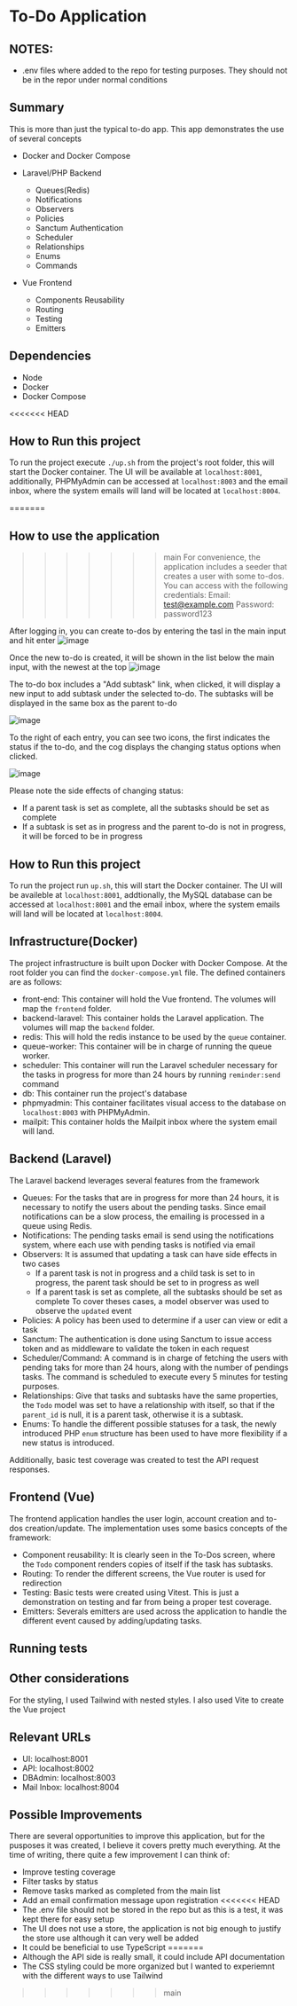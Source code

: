 # To-Do Application

## NOTES:
- .env files where added to the repo for testing purposes. They should not be in the repor under normal conditions

## Summary
This is more than just the typical to-do app. This app demonstrates the use of several concepts
- Docker and Docker Compose
- Laravel/PHP Backend
  - Queues(Redis)
  - Notifications
  - Observers
  - Policies
  - Sanctum Authentication
  - Scheduler
  - Relationships
  - Enums
  - Commands
    
- Vue Frontend
  - Components Reusability
  - Routing
  - Testing
  - Emitters
 
## Dependencies
- Node
- Docker
- Docker Compose

<<<<<<< HEAD
## How to Run this project
To run the project execute `./up.sh` from the project's root folder, this will start the Docker container. The UI will be available at `localhost:8001`, additionally, PHPMyAdmin can be accessed at `localhost:8003` and the email inbox, where the system emails will land will be located at `localhost:8004`.

=======
## How to use the application
>>>>>>> main
For convenience, the application includes a seeder that creates a user with some to-dos. You can access with the following credentials:
Email: test@example.com
Password: password123

After logging in, you can create to-dos by entering the tasl in the main input and hit enter
![image](https://github.com/nsilva/dockerized-todo/assets/1390818/28358c88-db40-4568-8099-d14466c83b19)

Once the new to-do is created, it will be shown in the list below the main input, with the newest at the top
![image](https://github.com/nsilva/dockerized-todo/assets/1390818/831facb1-72df-4123-bbb3-5d9afc7b82e9)

The to-do box includes a "Add subtask" link, when clicked, it will display a new input to add subtask under the selected to-do. The subtasks will be displayed in the same box as the parent to-do

![image](https://github.com/nsilva/dockerized-todo/assets/1390818/fb31130c-d334-4ae2-92c7-a61016cfa202)

To the right of each entry, you can see two icons, the first indicates the status if the to-do, and the cog displays the changing status options when clicked.

![image](https://github.com/nsilva/dockerized-todo/assets/1390818/82f9591e-f15d-4015-9794-59dc85462272)

Please note the side effects of changing status:
- If a parent task is set as complete, all the subtasks should be set as complete
- If a subtask is set as in progress and the parent to-do is not in progress, it will be forced to be in progress
  
## How to Run this project
To run the project run `up.sh`, this will start the Docker container. The UI will be availeble at `localhost:8001`, addtionally, the MySQL database can be accessed at `localhost:8001` and the email inbox, where the system emails will land will be located at `localhost:8004`.



## Infrastructure(Docker)
The project infrastructure is built upon Docker with Docker Compose. At the root folder you can find the `docker-compose.yml` file. The defined containers are as follows:
- front-end: This container will hold the Vue frontend. The volumes will map the `frontend` folder.
- backend-laravel: This container holds the Laravel application. The volumes will map the `backend` folder.
- redis: This will hold the redis instance to be used by the `queue` container.
- queue-worker: This container will be in charge of running the queue worker.
- scheduler: This container will run the Laravel scheduler necessary for the tasks in progress for more than 24 hours by running `reminder:send` command
- db: This container run the project's database
- phpmyadmin: This container facilitates visual access to the database on `localhost:8003` with PHPMyAdmin.
- mailpit: This container holds the Mailpit inbox where the system email will land.

## Backend (Laravel)
The Laravel backend leverages several features from the framework
- Queues: For the tasks that are in progress for more than 24 hours, it is necessary to notify the users about the pending tasks. Since email notifications can be a slow process, the emailing is processed in a queue using Redis.
- Notifications: The pending tasks email is send using the notifications system, where each use with pending tasks is notified via email
- Observers: It is assumed that updating a task can have side effects in two cases
  - If a parent task is not in progress and a child task is set to in progress, the parent task should be set to in progress as well
  - If a parent task is set as complete, all the subtasks should be set as complete
 To cover theses cases, a model observer was used to observe the `updated` event
- Policies: A policy has been used to determine if a user can view or edit a task
- Sanctum: The authentication is done using Sanctum to issue access token and as middleware to validate the token in each request
- Scheduler/Command: A command is in charge of fetching the users with pending taks for more than 24 hours, along with the number of pendings tasks. The command is scheduled to execute every 5 minutes for testing purposes.
- Relationships: Give that tasks and subtasks have the same properties, the `Todo` model was set to have a relationship with itself, so that if the `parent_id` is null, it is a parent task, otherwise it is a subtask.
- Enums: To handle the different possible statuses for a task, the newly introduced PHP `enum` structure has been used to have more flexibility if a new status is introduced.

Additionally, basic test coverage was created to test the API request responses.

## Frontend (Vue)
The frontend application handles the user login, account creation and to-dos creation/update. The implementation uses some basics concepts of the framework:
- Component reusability: It is clearly seen in the To-Dos screen, where the `Todo` component renders copies of itself if the task has subtasks.
- Routing: To render the different screens, the Vue router is used for redirection
- Testing: Basic tests were created using Vitest. This is just a demonstration on testing and far from being a proper test coverage.
- Emitters: Severals emitters are used across the application to handle the different event caused by adding/updating tasks.

## Running tests

## Other considerations
For the styling, I used Tailwind with nested styles. I also used Vite to create the Vue project

## Relevant URLs

- UI: localhost:8001
- API: localhost:8002
- DBAdmin: localhost:8003
- Mail Inbox: localhost:8004

## Possible Improvements
There are several opportunities to improve this application, but for the pusposes it was created, I believe it covers pretty much everything. At the time of writing, there quite a few improvement I can think of:
- Improve testing coverage
- Filter tasks by status
- Remove tasks marked as completed from the main list
- Add an email confirmation message upon registration
<<<<<<< HEAD
- The .env file should not be stored in the repo but as this is a test, it was kept there for easy setup
- The UI does not use a store, the application is not big enough to justify the store use although it can very well be added
- It could be beneficial to use TypeScript 
=======
- Although the API side is really small, it could include API documentation
- The CSS styling could be more organized but I wanted to experiemnt with the different ways to use Tailwind

>>>>>>> main


